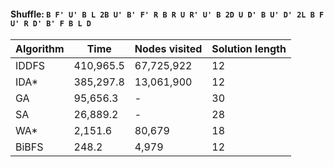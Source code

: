 #### Shuffle: `B F' U' B L 2B U' B' F' R B R U R' U' B 2D U D' B U' D' 2L B F U' R D' B' F B L D`
| Algorithm | Time | Nodes visited | Solution length |
| ----- | ----- | ----- | ----- |
| IDDFS | 410,965.5 | 67,725,922 | 12 |
| IDA* | 385,297.8 | 13,061,900 | 12 |
| GA | 95,656.3 | - | 30 |
| SA | 26,889.2 | - | 28 |
| WA* | 2,151.6 | 80,679 | 18 |
| BiBFS | 248.2 | 4,979 | 12 |